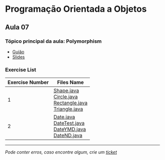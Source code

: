 # Programação Orientada a Objetos
## Aula 07
### Tópico principal da aula: Polymorphism

* [Guião](https://github.com/TiagoRG/uaveiro-leci/tree/master/1ano/2semestre/poo/guides/POO-2022-aula07.pdf)
* [Slides](https://github.com/TiagoRG/uaveiro-leci/tree/master/1ano/2semestre/poo/slides/POO_05_Polimorfismo.pdf)

### Exercise List
| Exercise Number | Files Name                                                                                                                                                                                                                                                                                                                                                                                                                                                                                   |
|-----------------|----------------------------------------------------------------------------------------------------------------------------------------------------------------------------------------------------------------------------------------------------------------------------------------------------------------------------------------------------------------------------------------------------------------------------------------------------------------------------------------------|
| 1               | [Shape.java](https://github.com/TiagoRG/uaveiro-leci/blob/master/1ano/2semestre/poo/src/aula07/ex1/PersonTest.java)<br/>[Circle.java](https://github.com/TiagoRG/uaveiro-leci/blob/master/1ano/2semestre/poo/src/aula07/ex1/Circle.java)<br/>[Rectangle.java](https://github.com/TiagoRG/uaveiro-leci/blob/master/1ano/2semestre/poo/src/aula07/ex1/Rectangle.java)<br/>[Triangle.java](https://github.com/TiagoRG/uaveiro-leci/blob/master/1ano/2semestre/poo/src/aula07/ex1/Triangle.java) |
| 2               | [Date.java](https://github.com/TiagoRG/uaveiro-leci/blob/master/1ano/2semestre/poo/src/aula07/ex2/Date.java)<br/>[DateTest.java](https://github.com/TiagoRG/uaveiro-leci/blob/master/1ano/2semestre/poo/src/aula07/ex2/DateTest.java)<br/>[DateYMD.java](https://github.com/TiagoRG/uaveiro-leci/blob/master/1ano/2semestre/poo/src/aula07/ex2/DateYMD.java)<br/>[DateND.java](https://github.com/TiagoRG/uaveiro-leci/blob/master/1ano/2semestre/poo/src/aula07/ex2/DateND.java)            |

---
*Pode conter erros, caso encontre algum, crie um* [*ticket*](https://github.com/TiagoRG/uaveiro-leci/issues/new)

